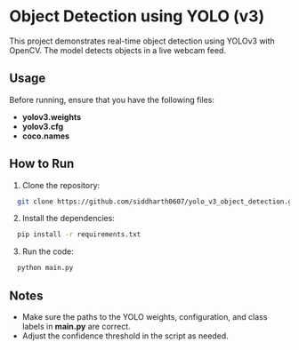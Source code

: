 # Object Detection using YOLO (v3)

This project demonstrates real-time object detection using YOLOv3 with OpenCV. The model detects objects in a live webcam feed.

## Usage
Before running, ensure that you have the following files:
- **yolov3.weights**
- **yolov3.cfg**
- **coco.names**

## How to Run

1. Clone the repository:
```bash
  git clone https://github.com/siddharth0607/yolo_v3_object_detection.git
```

2. Install the dependencies:
```bash
  pip install -r requirements.txt
```

3. Run the code:
```bash
  python main.py
```

## Notes
- Make sure the paths to the YOLO weights, configuration, and class labels in **main.py** are correct.
- Adjust the confidence threshold in the script as needed.
